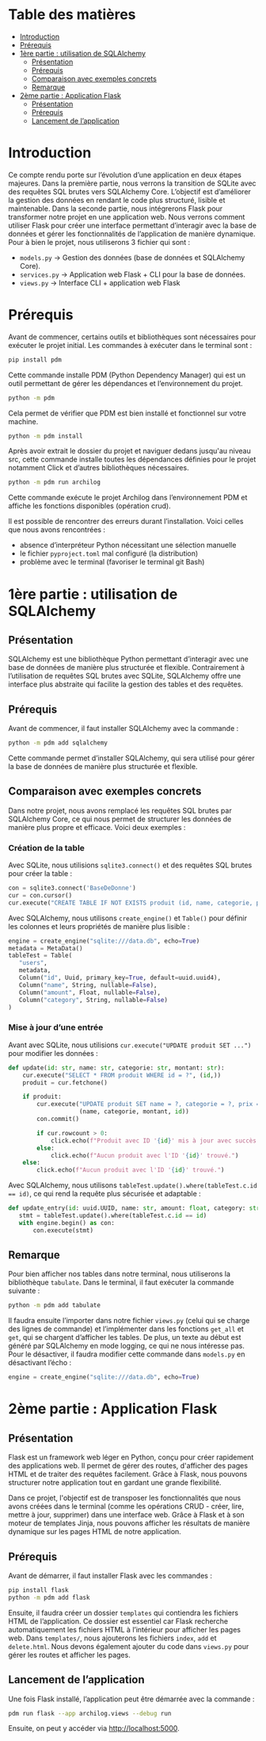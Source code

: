
# Table des matières

- [Introduction](#introduction)
- [Prérequis](#prérequis)
- [1ère partie : utilisation de SQLAlchemy](#1ère-partie--utilisation-de-sqlalchemy)
  - [Présentation](#présentation)
  - [Prérequis](#prérequis-1)
  - [Comparaison avec exemples concrets](#comparaison-avec-exemples-concrets)
  - [Remarque](#remarque)
- [2ème partie : Application Flask](#2ème-partie--application-flask)
  - [Présentation](#présentation-1)
  - [Prérequis](#prérequis-2)
  - [Lancement de l’application](#lancement-de-lapplication)

# Introduction

Ce compte rendu porte sur l’évolution d’une application en deux étapes majeures.
Dans la première partie, nous verrons la transition de SQLite avec des requêtes SQL brutes vers SQLAlchemy Core. L’objectif est d’améliorer la gestion des données en rendant le code plus structuré, lisible et maintenable.
Dans la seconde partie, nous intégrerons Flask pour transformer notre projet en une application web. Nous verrons comment utiliser Flask pour créer une interface permettant d’interagir avec la base de données et gérer les fonctionnalités de l’application de manière dynamique.
Pour à bien le projet, nous utiliserons 3 fichier qui sont :
- `models.py` → Gestion des données (base de données et SQLAlchemy Core).
- `services.py` → Application web Flask + CLI pour la base de données.
- `views.py` → Interface CLI + application web Flask

# Prérequis

Avant de commencer, certains outils et bibliothèques sont nécessaires pour exécuter le projet initial. Les commandes à exécuter dans le terminal sont :

```bash
pip install pdm
```

Cette commande installe PDM (Python Dependency Manager) qui est un outil permettant de gérer les dépendances et l’environnement du projet.

```bash
python -m pdm
```

Cela permet de vérifier que PDM est bien installé et fonctionnel sur votre machine.

```bash
python -m pdm install
```

Après avoir extrait le dossier du projet et naviguer dedans jusqu'au niveau src, cette commande installe toutes les dépendances définies pour le projet notamment Click et d’autres bibliothèques nécessaires.

```bash
python -m pdm run archilog
```

Cette commande exécute le projet Archilog dans l’environnement PDM et affiche les fonctions disponibles (opération crud).

Il est possible de rencontrer des erreurs durant l’installation. Voici celles que nous avons rencontrées :
- absence d’interpréteur Python nécessitant une sélection manuelle
- le fichier `pyproject.toml` mal configuré (la distribution)
- problème avec le terminal (favoriser le terminal git Bash)

# 1ère partie : utilisation de SQLAlchemy

## Présentation

SQLAlchemy est une bibliothèque Python permettant d’interagir avec une base de données de manière plus structurée et flexible. Contrairement à l’utilisation de requêtes SQL brutes avec SQLite, SQLAlchemy offre une interface plus abstraite qui facilite la gestion des tables et des requêtes.

## Prérequis

Avant de commencer, il faut installer SQLAlchemy avec la commande :

```bash
python -m pdm add sqlalchemy
```

Cette commande permet d’installer SQLAlchemy, qui sera utilisé pour gérer la base de données de manière plus structurée et flexible.

## Comparaison avec exemples concrets

Dans notre projet, nous avons remplacé les requêtes SQL brutes par SQLAlchemy Core, ce qui nous permet de structurer les données de manière plus propre et efficace. Voici deux exemples :

### Création de la table

Avec SQLite, nous utilisions `sqlite3.connect()` et des requêtes SQL brutes pour créer la table :

```python
con = sqlite3.connect('BaseDeDonne')
cur = con.cursor()
cur.execute("CREATE TABLE IF NOT EXISTS produit (id, name, categorie, prix)")
```

Avec SQLAlchemy, nous utilisons `create_engine()` et `Table()` pour définir les colonnes et leurs propriétés de manière plus lisible :

```python
engine = create_engine("sqlite:///data.db", echo=True)
metadata = MetaData()
tableTest = Table(
   "users",
   metadata,
   Column("id", Uuid, primary_key=True, default=uuid.uuid4),
   Column("name", String, nullable=False),
   Column("amount", Float, nullable=False),
   Column("category", String, nullable=False)
)
```

### Mise à jour d’une entrée

Avant avec SQLite, nous utilisions `cur.execute("UPDATE produit SET ...")` pour modifier les données :

```python
def update(id: str, name: str, categorie: str, montant: str):
    cur.execute("SELECT * FROM produit WHERE id = ?", (id,))
    produit = cur.fetchone()

    if produit:
        cur.execute("UPDATE produit SET name = ?, categorie = ?, prix = ? WHERE id = ?",
                    (name, categorie, montant, id))
        con.commit()

        if cur.rowcount > 0:
            click.echo(f"Produit avec ID '{id}' mis à jour avec succès !")
        else:
            click.echo(f"Aucun produit avec l'ID '{id}' trouvé.")
    else:
        click.echo(f"Aucun produit avec l'ID '{id}' trouvé.")
```

Avec SQLAlchemy, nous utilisons `tableTest.update().where(tableTest.c.id == id)`, ce qui rend la requête plus sécurisée et adaptable :

```python
def update_entry(id: uuid.UUID, name: str, amount: float, category: str | None) -> None:
   stmt = tableTest.update().where(tableTest.c.id == id)
   with engine.begin() as con:
       con.execute(stmt)
```

## Remarque

Pour bien afficher nos tables dans notre terminal, nous utiliserons la bibliothèque `tabulate`.
Dans le terminal, il faut exécuter la commande suivante :

```bash
python -m pdm add tabulate
```

Il faudra ensuite l’importer dans notre fichier `views.py` (celui qui se charge des lignes de commande) et l’implémenter dans les fonctions `get_all` et `get`, qui se chargent d’afficher les tables.
De plus, un texte au début est généré par SQLAlchemy en mode logging, ce qui ne nous intéresse pas. Pour le désactiver, il faudra modifier cette commande dans `models.py` en désactivant l’écho :

```python
engine = create_engine("sqlite:///data.db", echo=True)
```

# 2ème partie : Application Flask

## Présentation

Flask est un framework web léger en Python, conçu pour créer rapidement des applications web. Il permet de gérer des routes, d'afficher des pages HTML et de traiter des requêtes facilement. Grâce à Flask, nous pouvons structurer notre application tout en gardant une grande flexibilité.

Dans ce projet, l'objectif est de transposer les fonctionnalités que nous avons créées dans le terminal (comme les opérations CRUD - créer, lire, mettre à jour, supprimer) dans une interface web. Grâce à Flask et à son moteur de templates Jinja, nous pouvons afficher les résultats de manière dynamique sur les pages HTML de notre application.

## Prérequis

Avant de démarrer, il faut installer Flask avec les commandes :

```bash
pip install flask
python -m pdm add flask
```

Ensuite, il faudra créer un dossier `templates` qui contiendra les fichiers HTML de l’application. Ce dossier est essentiel car Flask recherche automatiquement les fichiers HTML à l’intérieur pour afficher les pages web.
Dans `templates/`, nous ajouterons les fichiers `index`, `add` et `delete.html`.
Nous devons également ajouter du code dans `views.py` pour gérer les routes et afficher les pages.

## Lancement de l’application

Une fois Flask installé, l’application peut être démarrée avec la commande :

```bash
pdm run flask --app archilog.views --debug run
```

Ensuite, on peut y accéder via [http://localhost:5000](http://localhost:5000).
